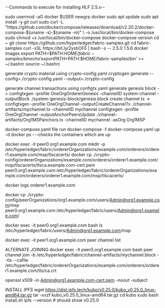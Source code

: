 --Commands to execute for installing HLF 2.5.x--

sudo usermod -aG docker $USER
newgrp docker
sudo apt update
sudo apt install -y git curl
sudo curl -L "https://github.com/docker/compose/releases/download/v2.20.2/docker-compose-$(uname -s)-$(uname -m)" \
-o /usr/local/bin/docker-compose
sudo chmod +x /usr/local/bin/docker-compose
docker-compose version
cd ~
git clone https://github.com/hyperledger/fabric-samples.git
cd fabric-samples
curl -sSL https://bit.ly/2ysbOFE | bash -s -- 2.5.0 1.5.6
docker images
export PATH=$PATH:$HOME/fabric-samples/bin
echo 'export PATH=$PATH:$HOME/fabric-samples/bin' >> ~/.bashrc
source ~/.bashrc



generate crypto material using crypto-config.yaml
cryptogen generate --config=./crypto-config.yaml --output=./crypto-config

generate channel transactions using configtx.yaml 
generate genesis block -> configtxgen -profile OneOrgOrdererGenesis -channelID system-channel   -outputBlock ./system-genesis-block/genesis.block
create channel tx -> configtxgen -profile OneOrgChannel -outputCreateChannelTx ./channel-artifacts/mychannel.tx -channelID mychannel
configtxgen -profile OneOrgChannel -outputAnchorPeersUpdate ./channel-artifacts/Org1MSPanchors.tx -channelID mychannel -asOrg Org1MSP


docker-compose.yaml file run
docker-compose -f docker-compose.yaml up -d
docker ps ---checks the containers which are up

docker exec -it peer0.org1.example.com mkdir -p /etc/hyperledger/fabric/ordererOrganizations/example.com/orderers/orderer1.example.com/msp/tlscacerts/
docker cp ./crypto-config/ordererOrganizations/example.com/orderers/orderer1.example.com/msp/tlscacerts/tlsca.example.com-cert.pem peer0.org1.example.com:/etc/hyperledger/fabric/ordererOrganizations/example.com/orderers/orderer1.example.com/msp/tlscacerts/



docker logs orderer1.example.com

docker cp ./crypto-config/peerOrganizations/org1.example.com/users/Admin@org1.example.com/msp peer0.org1.example.com:/etc/hyperledger/fabric/users/Admin@org1.example.com/

docker exec -it peer0.org1.example.com bash
ls /etc/hyperledger/fabric/users/Admin@org1.example.com/msp

docker exec -it peer1.org1.example.com peer channel list

ALTERNATE JOINING
docker exec -it peer0.org1.example.com bash
peer channel join -b /etc/hyperledger/fabric/channel-artifacts/mychannel.block --tls --cafile /etc/hyperledger/fabric/ordererOrganizations/example.com/orderers/orderer1.example.com/tls/ca.crt


openssl x509 -in Admin@org1.example.com-cert.pem -noout -subject

*INSTALL IPFS*
wget https://dist.ipfs.tech/kubo/v0.25.0/kubo_v0.25.0_linux-amd64.tar.gz
tar -xvzf kubo_v0.25.0_linux-amd64.tar.gz
cd kubo
sudo bash install.sh
ipfs --version  # should show v0.25.0
